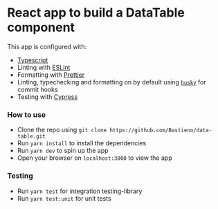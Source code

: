 # React app to build a DataTable component

This app is configured with:

- [Typescript](https://www.typescriptlang.org/)
- Linting with [ESLint](https://eslint.org/)
- Formatting with [Prettier](https://prettier.io/)
- Linting, typechecking and formatting on by default using [`husky`](https://github.com/typicode/husky) for commit hooks
- Testing with [Cypress](https://www.cypress.io/)

### How to use

- Clone the repo using `git clone https://github.com/Bastieno/data-table.git`
- Run `yarn install` to install the dependencies
- Run `yarn dev` to spin up the app
- Open your browser on `localhost:3000` to view the app

### Testing
- Run `yarn test` for integration testing-library
- Run `yarn test:unit` for unit tests
